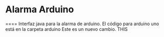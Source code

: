 # Alarma Arduino
====
Interfaz java para la alarma de arduino.
El código para arduino uno está en la carpeta arduino
Este es un nuevo cambio. THIS
